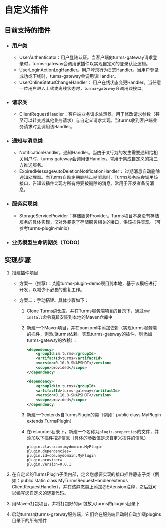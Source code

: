 # 自定义插件

## 目前支持的插件

* ### 用户类

  * UserAuthenticator：用户登陆认证。当客户端向turms-gateway请求登录时，turms-gateway会调用该插件以实现自定义的登录认证逻辑。
  * UserLoginActionLogHandler。用户登录行为日志Handler。当用户登录成功或下线时，turms-gateway会调用该Handler。
  * UserOnlineStatusChangeHandler： 用户在线状态变更Handler。当任意一位用户进入上线或离线状态时，turms-gateway会调用该接口。
* ### 请求类
  
  * ClientRequestHandler：客户端业务请求处理器。用于修改请求参数（甚至可以转变成其他业务请求）与自定义请求实现。当turms收到客户端业务请求时会调用该Handler。
* ### 通知与消息类
  
  * NotificationHandler。通知Handler。当由于某行为的发生需要通知给相关用户时，turms-gateway会调用该Handler。常用于集成自定义的第三方推送服务。
  * ExpiredMessageAutoDeletionNotificationHandler： 过期消息自动删除通知处理器。当Turms自动定期删除过期消息时，Turms服务端会调用该接口，告知该插件实现方所有将要被删除的消息。常用于开发者备份消息。
* ### 服务实现类
  
  * StorageServiceProvider：存储服务Provider。Turms项目本身没有存储服务的具体实现，仅对外暴露了存储服务相关的接口，供该插件实现。（可参考turms-plugin-minio）
* ### 业务模型生命周期类（TODO）

## 实现步骤

1. 搭建插件项目
   * 方案一（推荐）：克隆turms-plugin-demo项目到本地，基于该模板进行开发，以减少不必要的重复工作。
   * 方案二：手动搭建。具体步骤如下：
     
     1. Clone Turms的仓库，并在Turms服务端项目的目录下，通过`mvn install`命令将其安装到本地的Maven仓库中
     
     2. 新建一个Maven项目，并在pom.xml中添加依赖（实现turms服务端的插件，则添加turms依赖。实现turms-gateway的插件，则添加turms-gateway的依赖）：
     
        ```xml
        <dependency>
            <groupId>im.turms</groupId>
            <artifactId>turms</artifactId>
            <version>0.10.0-SNAPSHOT</version>
            <scope>provided</scope>
        </dependency>
        
        <dependency>
            <groupId>im.turms</groupId>
            <artifactId>turms-gateway</artifactId>
            <version>0.10.0-SNAPSHOT</version>
            <scope>provided</scope>
        </dependency>
        ```
     
     3. 新建一个extends自TurmsPlugin的类（例如：public class MyPlugin extends TurmsPlugin）
     
     4. 在resources目录下，新建一个名称为`plugin.properties`的文件，并添加以下插件描述信息（具体的参数值是您自定义插件的信息）
     
        ```properties
        plugin.class=com.mydomain.MyPlugin
        plugin.dependencies=
        plugin.id=com.mydomain.MyPlugin
        plugin.provider=
        plugin.version=0.0.1
        ```

5. 在自定义的TurmsPlugin子类内部，定义您想要实现的接口插件静态子类（例如：public static class MyTurmsRequestHandler extends ClientRequestHandler），并在该静态类上添加@Extension注释，之后就可以编写您自定义的逻辑代码。

3. 用Maven打包项目，并将打包好的jar包放入turms的plugins目录下

4. 启动turms或turms-gateway服务端，它们会在服务端启动时自动加载plugins目录下的所有插件
